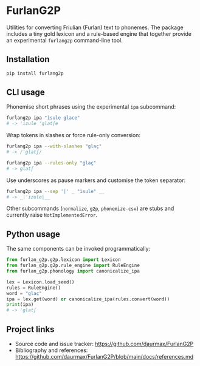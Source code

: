 # FurlanG2P

Utilities for converting Friulian (Furlan) text to phonemes. The package
includes a tiny gold lexicon and a rule-based engine that together provide an
experimental `furlang2p` command-line tool.

## Installation

```bash
pip install furlang2p
```

## CLI usage

Phonemise short phrases using the experimental `ipa` subcommand:

```bash
furlang2p ipa "ìsule glace"
# -> ˈizule ˈglatʃe
```

Wrap tokens in slashes or force rule-only conversion:

```bash
furlang2p ipa --with-slashes "glaç"
# -> /ˈglatʃ/

furlang2p ipa --rules-only "glaç"
# -> glatʃ
```

Use underscores as pause markers and customise the token separator:

```bash
furlang2p ipa --sep '|' _ "ìsule" __
# -> _|ˈizule|__
```

Other subcommands (`normalize`, `g2p`, `phonemize-csv`) are stubs and currently
raise `NotImplementedError`.

## Python usage

The same components can be invoked programmatically:

```python
from furlan_g2p.g2p.lexicon import Lexicon
from furlan_g2p.g2p.rule_engine import RuleEngine
from furlan_g2p.phonology import canonicalize_ipa

lex = Lexicon.load_seed()
rules = RuleEngine()
word = "glaç"
ipa = lex.get(word) or canonicalize_ipa(rules.convert(word))
print(ipa)
# -> ˈglatʃ
```

## Project links

- Source code and issue tracker: https://github.com/daurmax/FurlanG2P
- Bibliography and references: https://github.com/daurmax/FurlanG2P/blob/main/docs/references.md
